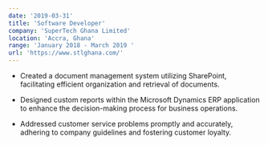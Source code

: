 ```yaml
---
date: '2019-03-31'
title: 'Software Developer'
company: 'SuperTech Ghana Limited'
location: 'Accra, Ghana'
range: 'January 2018 - March 2019 '
url: 'https://www.stlghana.com/'
---
```


- Created a document management system utilizing SharePoint, facilitating efficient organization and retrieval of documents.

- Designed custom reports within the Microsoft Dynamics ERP application to enhance the decision-making process for business operations.
- Addressed customer service problems promptly and accurately, adhering to company guidelines and fostering customer loyalty.